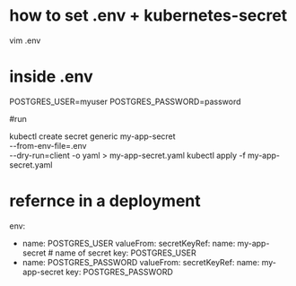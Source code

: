 # how to set .env + kubernetes-secret
vim .env
# inside .env
POSTGRES_USER=myuser
POSTGRES_PASSWORD=password

#run

kubectl create secret generic my-app-secret \
--from-env-file=.env \
--dry-run=client -o yaml > my-app-secret.yaml
kubectl apply -f my-app-secret.yaml

# refernce in a deployment
env:
  - name: POSTGRES_USER
    valueFrom:
      secretKeyRef:
        name: my-app-secret # name of secret
        key: POSTGRES_USER
  - name: POSTGRES_PASSWORD
    valueFrom:
      secretKeyRef:
        name: my-app-secret
        key: POSTGRES_PASSWORD


